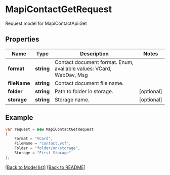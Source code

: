 
# MapiContactGetRequest

Request model for MapiContactApi.Get

## Properties

Name | Type | Description  | Notes
------------- | ------------- | ------------- | -------------
**format** | **string**| Contact document format. Enum, available values: VCard, WebDav, Msg | 
**fileName** | **string**| Contact document file name. | 
**folder** | **string**| Path to folder in storage. | [optional] 
**storage** | **string**| Storage name. | [optional] 

## Example
```csharp
var request = new MapiContactGetRequest
{ 
    Format = "VCard",
    FileName = "contact.vcf",
    Folder = "folder/on/storage",
    Storage = "First Storage"
};
```

[[Back to Model list]](Models.md) [[Back to README]](README.md)

